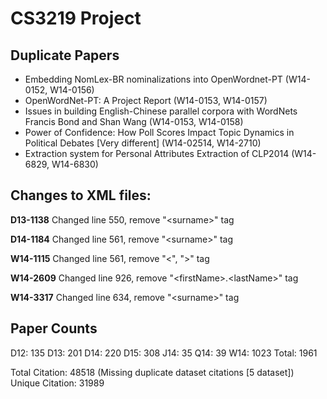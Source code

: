 # CS3219 Project

## Duplicate Papers 
* Embedding NomLex-BR nominalizations into OpenWordnet-PT (W14-0152, W14-0156)
* OpenWordNet-PT: A Project Report (W14-0153, W14-0157)
* Issues in building English-Chinese parallel corpora with WordNets Francis Bond and Shan Wang (W14-0153, W14-0158)
* Power of Confidence: How Poll Scores Impact Topic Dynamics in Political Debates [Very different] (W14-02514, W14-2710)
* Extraction system for Personal Attributes Extraction of CLP2014 (W14-6829, W14-6830)


## Changes to XML files:

**D13-1138**
Changed line 550, remove "\<surname>" tag

**D14-1184**
Changed line 561, remove "\<surname>" tag

**W14-1115**
Changed line 561, remove "<", ">" tag

**W14-2609**
Changed line 926, remove "\<firstName>.\<lastName>" tag

**W14-3317**
Changed line 634, remove "\<surname>" tag

## Paper Counts

D12:  135
D13: 201
D14: 220
D15: 308
J14: 35
Q14: 39
W14:  1023
Total: 1961

Total Citation: 48518 (Missing duplicate dataset citations [5 dataset])
Unique Citation: 31989

